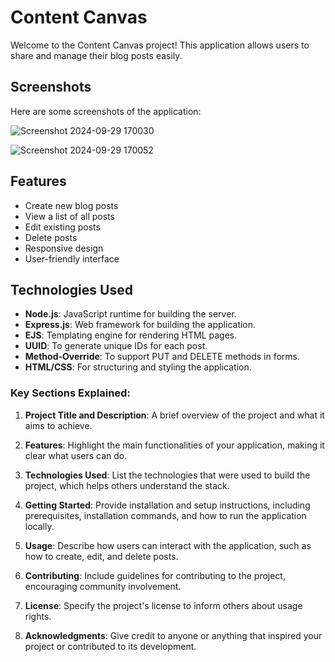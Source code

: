 # Content Canvas

Welcome to the Content Canvas project! This application allows users to share and manage their blog posts easily.

## Screenshots

Here are some screenshots of the application:

![Screenshot 2024-09-29 170030](https://github.com/user-attachments/assets/360f20c5-6fb1-4078-b0cf-1b8483196dde)

![Screenshot 2024-09-29 170052](https://github.com/user-attachments/assets/bc4f67e6-ed91-4e53-b9bb-492ef76ebb70)



## Features

- Create new blog posts
- View a list of all posts
- Edit existing posts
- Delete posts
- Responsive design
- User-friendly interface

## Technologies Used

- **Node.js**: JavaScript runtime for building the server.
- **Express.js**: Web framework for building the application.
- **EJS**: Templating engine for rendering HTML pages.
- **UUID**: To generate unique IDs for each post.
- **Method-Override**: To support PUT and DELETE methods in forms.
- **HTML/CSS**: For structuring and styling the application.


### Key Sections Explained:

1. **Project Title and Description**: A brief overview of the project and what it aims to achieve.

2. **Features**: Highlight the main functionalities of your application, making it clear what users can do.

3. **Technologies Used**: List the technologies that were used to build the project, which helps others understand the stack.

4. **Getting Started**: Provide installation and setup instructions, including prerequisites, installation commands, and how to run the application locally.

5. **Usage**: Describe how users can interact with the application, such as how to create, edit, and delete posts.

6. **Contributing**: Include guidelines for contributing to the project, encouraging community involvement.

7. **License**: Specify the project's license to inform others about usage rights.

8. **Acknowledgments**: Give credit to anyone or anything that inspired your project or contributed to its development.


